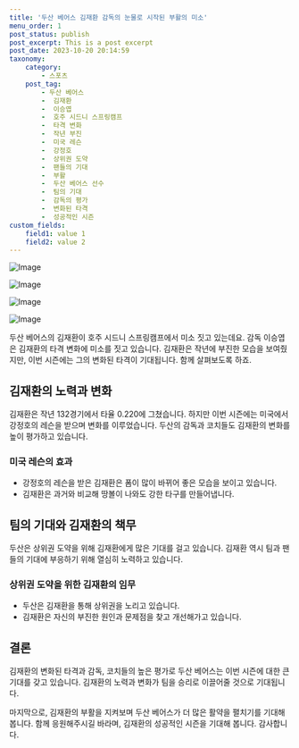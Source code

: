 ```yaml
---
title: '두산 베어스 김재환 감독의 눈물로 시작된 부활의 미소'
menu_order: 1
post_status: publish
post_excerpt: This is a post excerpt
post_date: 2023-10-20 20:14:59
taxonomy:
    category:
        - 스포츠
    post_tag:
        - 두산 베어스
        -  김재환
        -  이승엽
        -  호주 시드니 스프링캠프
        -  타격 변화
        -  작년 부진
        -  미국 레슨
        -  강정호
        -  상위권 도약
        -  팬들의 기대
        -  부활
        -  두산 베어스 선수
        -  팀의 기대
        -  감독의 평가
        -  변화된 타격
        -  성공적인 시즌
custom_fields:
    field1: value 1
    field2: value 2
---
```


![Image](https://imgnews.pstatic.net/image/477/2024/02/06/0000472497_001_20240206194902588.jpg?type=w647)

![Image](https://imgnews.pstatic.net/image/477/2024/02/06/0000472497_002_20240206194902630.jpg?type=w647)

![Image](https://imgnews.pstatic.net/image/477/2024/02/06/0000472497_003_20240206194902682.jpg?type=w647)

![Image](https://imgnews.pstatic.net/image/477/2024/02/06/0000472497_004_20240206194902740.jpg?type=w647)


두산 베어스의 김재환이 호주 시드니 스프링캠프에서 미소 짓고 있는데요. 감독 이승엽은 김재환의 타격 변화에 미소를 짓고 있습니다. 김재환은 작년에 부진한 모습을 보여줬지만, 이번 시즌에는 그의 변화된 타격이 기대됩니다. 함께 살펴보도록 하죠.

## 김재환의 노력과 변화
김재환은 작년 132경기에서 타율 0.220에 그쳤습니다. 하지만 이번 시즌에는 미국에서 강정호의 레슨을 받으며 변화를 이루었습니다. 두산의 감독과 코치들도 김재환의 변화를 높이 평가하고 있습니다.

### 미국 레슨의 효과
- 강정호의 레슨을 받은 김재환은 폼이 많이 바뀌어 좋은 모습을 보이고 있습니다.
- 김재환은 과거와 비교해 땅볼이 나와도 강한 타구를 만들어냅니다.

## 팀의 기대와 김재환의 책무
두산은 상위권 도약을 위해 김재환에게 많은 기대를 걸고 있습니다. 김재환 역시 팀과 팬들의 기대에 부응하기 위해 열심히 노력하고 있습니다.

### 상위권 도약을 위한 김재환의 임무
- 두산은 김재환을 통해 상위권을 노리고 있습니다.
- 김재환은 자신의 부진한 원인과 문제점을 찾고 개선해가고 있습니다.

## 결론
김재환의 변화된 타격과 감독, 코치들의 높은 평가로 두산 베어스는 이번 시즌에 대한 큰 기대를 갖고 있습니다. 김재환의 노력과 변화가 팀을 승리로 이끌어줄 것으로 기대됩니다.

마지막으로, 김재환의 부활을 지켜보며 두산 베어스가 더 많은 활약을 펼치기를 기대해 봅니다. 함께 응원해주시길 바라며, 김재환의 성공적인 시즌을 기대해 봅니다. 감사합니다.
